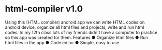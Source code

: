 # html-compiler v1.0
Using this (HTML compiler) android app we can write HTML codes on android device, organize
all html files and projects, write and run html codes.
In my 12th class lots of my friends didn't have a computer to practice so this app was created for
them.
Features
● Organize html files
● Run html files in the app
● Code editor
● Simple, easy to use

